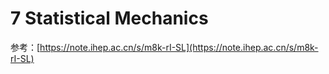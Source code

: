 # 7 Statistical Mechanics

参考：[https://note.ihep.ac.cn/s/m8k-rI-SL](https://note.ihep.ac.cn/s/m8k-rI-SL)

